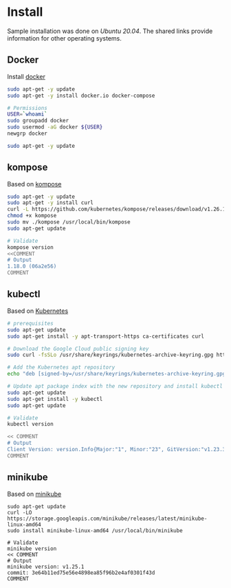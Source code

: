 # Install 

Sample installation was done on _Ubuntu 20.04_. The shared links provide information for other operating systems. 

## Docker 
Install [docker](../Docker)
```bash
sudo apt-get -y update 
sudo apt-get -y install docker.io docker-compose 

# Permissions 
USER=`whoami`
sudo groupadd docker
sudo usermod -aG docker ${USER}
newgrp docker

sudo apt-get -y update 
```

## kompose
Based on [kompose](https://kompose.io/installation/)
```bash
sudo apt-get -y update 
sudo apt-get -y install curl 
curl -L https://github.com/kubernetes/kompose/releases/download/v1.26.1/kompose-linux-amd64 -o kompose
chmod +x kompose
sudo mv ./kompose /usr/local/bin/kompose
sudo apt-get update

# Validate 
kompose version 
<<COMMENT
# Output  
1.18.0 (06a2e56)
COMMENT

```

## kubectl
Based on [Kubernetes](https://kubernetes.io/docs/tasks/tools/install-kubectl-linux/)

```bash
# prerequisites
sudo apt-get update
sudo apt-get install -y apt-transport-https ca-certificates curl

# Download the Google Cloud public signing key
sudo curl -fsSLo /usr/share/keyrings/kubernetes-archive-keyring.gpg https://packages.cloud.google.com/apt/doc/apt-key.gpg

# Add the Kubernetes apt repository
echo "deb [signed-by=/usr/share/keyrings/kubernetes-archive-keyring.gpg] https://apt.kubernetes.io/ kubernetes-xenial main" | sudo tee /etc/apt/sources.list.d/kubernetes.list

# Update apt package index with the new repository and install kubectl
sudo apt-get update
sudo apt-get install -y kubectl
sudo apt-get update

# Validate 
kubectl version 

<< COMMENT 
# Output
Client Version: version.Info{Major:"1", Minor:"23", GitVersion:"v1.23.3", GitCommit:"816c97ab8cff8a1c72eccca1026f7820e93e0d25", GitTreeState:"clean", BuildDate:"2022-01-25T21:25:17Z", GoVersion:"go1.17.6", Compiler:"gc", Platform:"linux/amd64"}
COMMENT
```

## minikube 
Based on [minikube](https://minikube.sigs.k8s.io/docs/start/)
```commandline
sudo apt-get update
curl -LO https://storage.googleapis.com/minikube/releases/latest/minikube-linux-amd64
sudo install minikube-linux-amd64 /usr/local/bin/minikube

# Validate 
minikube version
<< COMMENT 
# Output
minikube version: v1.25.1
commit: 3e64b11ed75e56e4898ea85f96b2e4af0301f43d
COMMENT
```

